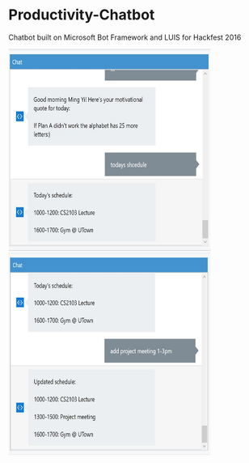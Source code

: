 # Productivity-Chatbot

Chatbot built on Microsoft Bot Framework and LUIS for Hackfest 2016

<img src="ss1.png" width="400" height="400"><img src="ss2.png" width="400" height="400">

